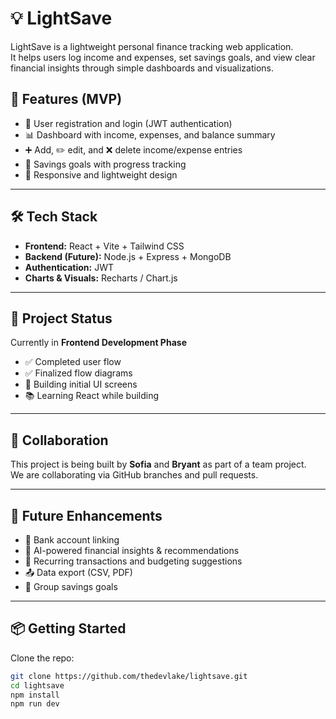 # 💡 LightSave

LightSave is a lightweight personal finance tracking web application.  
It helps users log income and expenses, set savings goals, and view clear financial insights through simple dashboards and visualizations.  



## 🚀 Features (MVP)
- 🔐 User registration and login (JWT authentication)
- 📊 Dashboard with income, expenses, and balance summary
- ➕ Add, ✏️ edit, and ❌ delete income/expense entries
- 🎯 Savings goals with progress tracking
- 📱 Responsive and lightweight design

---

## 🛠️ Tech Stack
- **Frontend:** React + Vite + Tailwind CSS  
- **Backend (Future):** Node.js + Express + MongoDB  
- **Authentication:** JWT  
- **Charts & Visuals:** Recharts / Chart.js  

---

## 📌 Project Status
Currently in **Frontend Development Phase**  
- ✅ Completed user flow  
- ✅ Finalized flow diagrams  
- 🚧 Building initial UI screens  
- 📚 Learning React while building  

---

## 🤝 Collaboration
This project is being built by **Sofia** and **Bryant** as part of a team project.  
We are collaborating via GitHub branches and pull requests.  

---

## 🔮 Future Enhancements
- 🔗 Bank account linking 
- 🤖 AI-powered financial insights & recommendations  
- 📅 Recurring transactions and budgeting suggestions  
- 📤 Data export (CSV, PDF)  
- 👥 Group savings goals  

---

## 📦 Getting Started

Clone the repo:
```bash
git clone https://github.com/thedevlake/lightsave.git
cd lightsave
npm install
npm run dev
